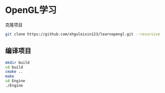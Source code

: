# OpenGL学习
克隆项目
```bash
git clone https://github.com/xhguleixin123/learnopengl.git --recursive
```

## 编译项目
```bash
mkdir build
cd build 
cmake ..
make
cd Engine
./Engine
```